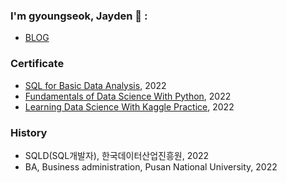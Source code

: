 ### I'm gyoungseok, Jayden 👋 :
- [BLOG](https://mydataframe.tistory.com/) 

 
### Certificate

- [SQL for Basic Data Analysis](https://www.boostcourse.org/certificate/A20221102-415347), 2022
- [Fundamentals of Data Science With Python](https://www.boostcourse.org/certificate/A20221109-086178), 2022
- [Learning Data Science With Kaggle Practice](https://www.boostcourse.org/certificate/A20221026-394437?langCode=en), 2022


### History
- SQLD(SQL개발자), 한국데이터산업진흥원, 2022
- BA, Business administration, Pusan National University, 2022










<!-- ### Portfolio:
- [SQL](https://github.com/gyoungseok/SQL)
- [Python](https://github.com/gyoungseok/Python)
 -->

<!-- ### Languages and Tools:
<code><img height="27" src='https://raw.githubusercontent.com/github/explore/80688e429a7d4ef2fca1e82350fe8e3517d3494d/topics/sql/sql.png' alt='sql'></code>
<code><img height="27" src="https://raw.githubusercontent.com/github/explore/80688e429a7d4ef2fca1e82350fe8e3517d3494d/topics/python/python.png" alt="python"></code>
<code><img height="27" src="https://raw.githubusercontent.com/github/explore/80688e429a7d4ef2fca1e82350fe8e3517d3494d/topics/git/git.png" alt="git"></code>
<code><img height="27" src="https://raw.githubusercontent.com/github/explore/80688e429a7d4ef2fca1e82350fe8e3517d3494d/topics/terminal/terminal.png" alt="terminal"></code>
 -->

